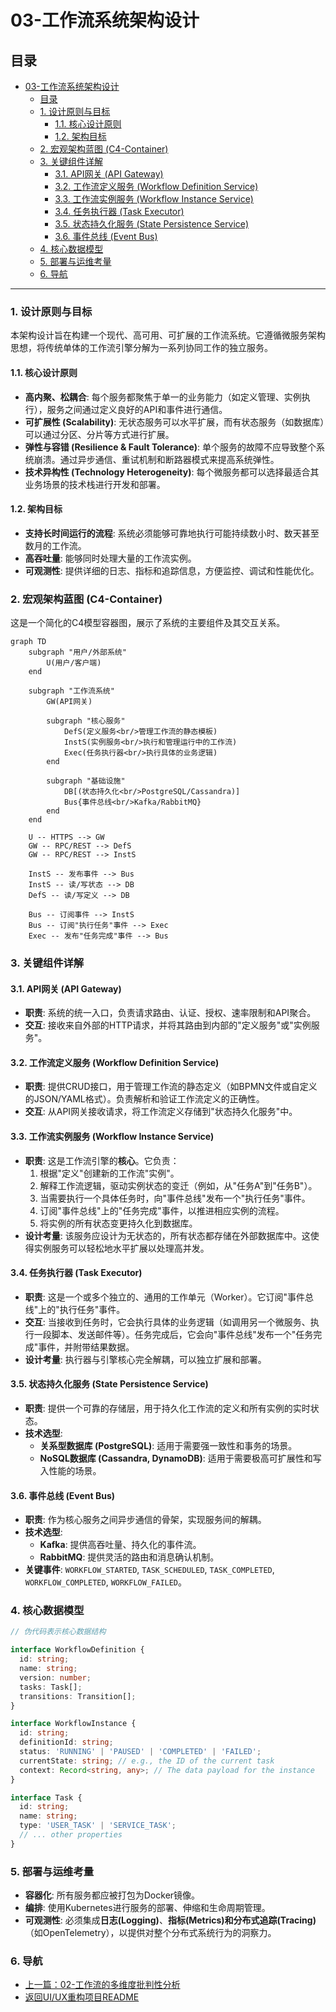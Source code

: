 # 03-工作流系统架构设计

## 目录
- [03-工作流系统架构设计](#03-工作流系统架构设计)
  - [目录](#目录)
  - [1. 设计原则与目标](#1-设计原则与目标)
    - [1.1. 核心设计原则](#11-核心设计原则)
    - [1.2. 架构目标](#12-架构目标)
  - [2. 宏观架构蓝图 (C4-Container)](#2-宏观架构蓝图-c4-container)
  - [3. 关键组件详解](#3-关键组件详解)
    - [3.1. API网关 (API Gateway)](#31-api网关-api-gateway)
    - [3.2. 工作流定义服务 (Workflow Definition Service)](#32-工作流定义服务-workflow-definition-service)
    - [3.3. 工作流实例服务 (Workflow Instance Service)](#33-工作流实例服务-workflow-instance-service)
    - [3.4. 任务执行器 (Task Executor)](#34-任务执行器-task-executor)
    - [3.5. 状态持久化服务 (State Persistence Service)](#35-状态持久化服务-state-persistence-service)
    - [3.6. 事件总线 (Event Bus)](#36-事件总线-event-bus)
  - [4. 核心数据模型](#4-核心数据模型)
  - [5. 部署与运维考量](#5-部署与运维考量)
  - [6. 导航](#6-导航)

---

### 1. 设计原则与目标

本架构设计旨在构建一个现代、高可用、可扩展的工作流系统。它遵循微服务架构思想，将传统单体的工作流引擎分解为一系列协同工作的独立服务。

#### 1.1. 核心设计原则

- **高内聚、松耦合**: 每个服务都聚焦于单一的业务能力（如定义管理、实例执行），服务之间通过定义良好的API和事件进行通信。
- **可扩展性 (Scalability)**: 无状态服务可以水平扩展，而有状态服务（如数据库）可以通过分区、分片等方式进行扩展。
- **弹性与容错 (Resilience & Fault Tolerance)**: 单个服务的故障不应导致整个系统崩溃。通过异步通信、重试机制和断路器模式来提高系统弹性。
- **技术异构性 (Technology Heterogeneity)**: 每个微服务都可以选择最适合其业务场景的技术栈进行开发和部署。

#### 1.2. 架构目标

- **支持长时间运行的流程**: 系统必须能够可靠地执行可能持续数小时、数天甚至数月的工作流。
- **高吞吐量**: 能够同时处理大量的工作流实例。
- **可观测性**: 提供详细的日志、指标和追踪信息，方便监控、调试和性能优化。

### 2. 宏观架构蓝图 (C4-Container)

这是一个简化的C4模型容器图，展示了系统的主要组件及其交互关系。

```mermaid
graph TD
    subgraph "用户/外部系统"
        U(用户/客户端)
    end

    subgraph "工作流系统"
        GW(API网关)

        subgraph "核心服务"
            DefS(定义服务<br/>管理工作流的静态模板)
            InstS(实例服务<br/>执行和管理运行中的工作流)
            Exec(任务执行器<br/>执行具体的业务逻辑)
        end

        subgraph "基础设施"
            DB[(状态持久化<br/>PostgreSQL/Cassandra)]
            Bus{事件总线<br/>Kafka/RabbitMQ}
        end
    end

    U -- HTTPS --> GW
    GW -- RPC/REST --> DefS
    GW -- RPC/REST --> InstS

    InstS -- 发布事件 --> Bus
    InstS -- 读/写状态 --> DB
    DefS -- 读/写定义 --> DB

    Bus -- 订阅事件 --> InstS
    Bus -- 订阅"执行任务"事件 --> Exec
    Exec -- 发布"任务完成"事件 --> Bus
```

### 3. 关键组件详解

#### 3.1. API网关 (API Gateway)
- **职责**: 系统的统一入口，负责请求路由、认证、授权、速率限制和API聚合。
- **交互**: 接收来自外部的HTTP请求，并将其路由到内部的"定义服务"或"实例服务"。

#### 3.2. 工作流定义服务 (Workflow Definition Service)
- **职责**: 提供CRUD接口，用于管理工作流的静态定义（如BPMN文件或自定义的JSON/YAML格式）。负责解析和验证工作流定义的正确性。
- **交互**: 从API网关接收请求，将工作流定义存储到"状态持久化服务"中。

#### 3.3. 工作流实例服务 (Workflow Instance Service)
- **职责**: 这是工作流引擎的**核心**。它负责：
    1.  根据"定义"创建新的工作流"实例"。
    2.  解释工作流逻辑，驱动实例状态的变迁（例如，从"任务A"到"任务B"）。
    3.  当需要执行一个具体任务时，向"事件总线"发布一个"执行任务"事件。
    4.  订阅"事件总线"上的"任务完成"事件，以推进相应实例的流程。
    5.  将实例的所有状态变更持久化到数据库。
- **设计考量**: 该服务应设计为无状态的，所有状态都存储在外部数据库中。这使得实例服务可以轻松地水平扩展以处理高并发。

#### 3.4. 任务执行器 (Task Executor)
- **职责**: 这是一个或多个独立的、通用的工作单元（Worker）。它订阅"事件总线"上的"执行任务"事件。
- **交互**: 当接收到任务时，它会执行具体的业务逻辑（如调用另一个微服务、执行一段脚本、发送邮件等）。任务完成后，它会向"事件总线"发布一个"任务完成"事件，并附带结果数据。
- **设计考量**: 执行器与引擎核心完全解耦，可以独立扩展和部署。

#### 3.5. 状态持久化服务 (State Persistence Service)
- **职责**: 提供一个可靠的存储层，用于持久化工作流的定义和所有实例的实时状态。
- **技术选型**:
    - **关系型数据库 (PostgreSQL)**: 适用于需要强一致性和事务的场景。
    - **NoSQL数据库 (Cassandra, DynamoDB)**: 适用于需要极高可扩展性和写入性能的场景。

#### 3.6. 事件总线 (Event Bus)
- **职责**: 作为核心服务之间异步通信的骨架，实现服务间的解耦。
- **技术选型**:
    - **Kafka**: 提供高吞吐量、持久化的事件流。
    - **RabbitMQ**: 提供灵活的路由和消息确认机制。
- **关键事件**: `WORKFLOW_STARTED`, `TASK_SCHEDULED`, `TASK_COMPLETED`, `WORKFLOW_COMPLETED`, `WORKFLOW_FAILED`。

### 4. 核心数据模型

```typescript
// 伪代码表示核心数据结构

interface WorkflowDefinition {
  id: string;
  name: string;
  version: number;
  tasks: Task[];
  transitions: Transition[];
}

interface WorkflowInstance {
  id: string;
  definitionId: string;
  status: 'RUNNING' | 'PAUSED' | 'COMPLETED' | 'FAILED';
  currentState: string; // e.g., the ID of the current task
  context: Record<string, any>; // The data payload for the instance
}

interface Task {
  id: string;
  name: string;
  type: 'USER_TASK' | 'SERVICE_TASK';
  // ... other properties
}
```

### 5. 部署与运维考量

- **容器化**: 所有服务都应被打包为Docker镜像。
- **编排**: 使用Kubernetes进行服务的部署、伸缩和生命周期管理。
- **可观测性**: 必须集成**日志(Logging)**、**指标(Metrics)**和**分布式追踪(Tracing)**（如OpenTelemetry），以提供对整个分布式系统行为的洞察力。

### 6. 导航

- [上一篇：02-工作流的多维度批判性分析](02-工作流的多维度批判性分析.md)
- [返回UI/UX重构项目README](../README.md) 
